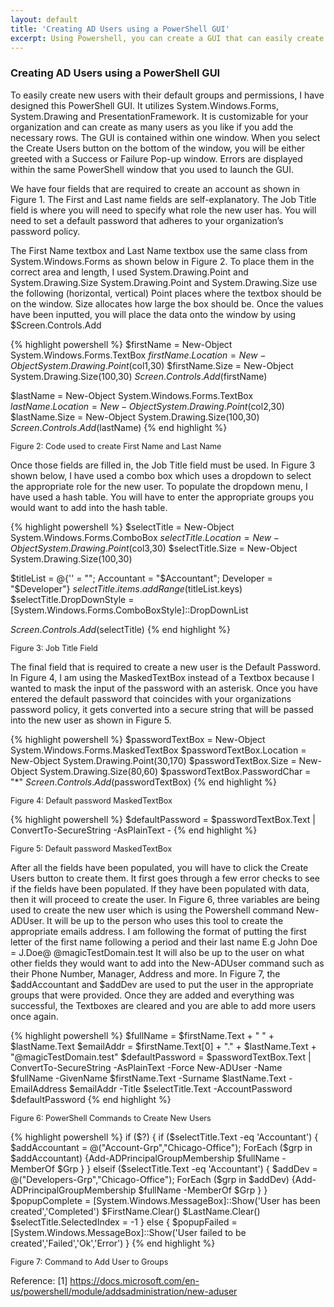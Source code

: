 ```yaml
---
layout: default
title: 'Creating AD Users using a PowerShell GUI'
excerpt: Using Powershell, you can create a GUI that can easily create AD users.
---
```

<h3>Creating AD Users using a PowerShell GUI</h3>
To easily create new users with their default groups and permissions, I have designed this PowerShell GUI. It utilizes System.Windows.Forms, System.Drawing and PresentationFramework. It is customizable for your organization and can create as many users as you like if you add the necessary rows. The GUI is contained within one window. When you select the Create Users button on the bottom of the window, you will be either greeted with a Success or Failure Pop-up window. Errors are displayed within the same PowerShell window that you used to launch the GUI.

We have four fields that are required to create an account as shown in Figure 1. The First and Last name fields are self-explanatory. The Job Title field is where you will need to specify what role the new user has. You will need to set a default password that adheres to your organization’s password policy.



The First Name textbox and Last Name textbox use the same class from System.Windows.Forms as shown below in Figure 2. To place them in the correct area and length, I used System.Drawing.Point and System.Drawing.Size System.Drawing.Point and System.Drawing.Size use the following (horizontal, vertical) Point places where the textbox should be on the window. Size allocates how large the box should be. Once the values have been inputted, you will place the data onto the window by using $Screen.Controls.Add

{% highlight powershell %}
$firstName = New-Object System.Windows.Forms.TextBox
$firstName.Location = New-Object System.Drawing.Point($col1,30)
$firstName.Size = New-Object System.Drawing.Size(100,30)
$Screen.Controls.Add($firstName)

$lastName = New-Object System.Windows.Forms.TextBox
$lastName.Location = New-Object System.Drawing.Point($col2,30)
$lastName.Size = New-Object System.Drawing.Size(100,30)
$Screen.Controls.Add($lastName)
{% end highlight %}
<p style="font-size:90%"> Figure 2: Code used to create First Name and Last Name </p>

Once those fields are filled in, the Job Title field must be used. In Figure 3 shown below, I have used a combo box which uses a dropdown to select the appropriate role for the new user. To populate the dropdown menu, I have used a hash table. You will have to enter the appropriate groups you would want to add into the hash table.

{% highlight powershell %}
$selectTitle = New-Object System.Windows.Forms.ComboBox
$selectTitle.Location = New-Object System.Drawing.Point($col3,30)
$selectTitle.Size = New-Object System.Drawing.Size(100,30)

$titleList = @{'' = ""; Accountant = "$Accountant"; Developer = "$Developer"}
$selectTitle.items.addRange($titleList.keys)
$selectTitle.DropDownStyle = [System.Windows.Forms.ComboBoxStyle]::DropDownList

$Screen.Controls.Add($selectTitle)
{% end highlight %}
<p style="font-size:90%"> Figure 3: Job Title Field </p>


The final field that is required to create a new user is the Default Password. In Figure 4, I am using the MaskedTextBox instead of a Textbox because I wanted to mask the input of the password with an asterisk. Once you have entered the default password that coincides with your organizations password policy, it gets converted into a secure string that will be passed into the new user as shown in Figure 5.

{% highlight powershell %}
$passwordTextBox = New-Object System.Windows.Forms.MaskedTextBox
$passwordTextBox.Location = New-Object System.Drawing.Point(30,170)
$passwordTextBox.Size = New-Object System.Drawing.Size(80,60)
$passwordTextBox.PasswordChar = "*"
$Screen.Controls.Add($passwordTextBox)
{% end highlight %}
<p style="font-size:90%"> Figure 4: Default password MaskedTextBox </p>

{% highlight powershell %}
$defaultPassword = $passwordTextBox.Text | ConvertTo-SecureString -AsPlainText -
{% end highlight %}
<p style="font-size:90%"> Figure 5: Default password MaskedTextBox </p>

After all the fields have been populated, you will have to click the Create Users button to create them. It first goes through a few error checks to see if the fields have been populated. If they have been populated with data, then it will proceed to create the user. In Figure 6, three variables are being used to create the new user which is using the Powershell command New-ADUser. It will be up to the person who uses this tool to create the appropriate emails address. I am following the format of putting the first letter of the first name following a period and their last name E.g John Doe = J.Doe@ @magicTestDomain.test It will also be up to the user on what other fields they would want to add into the New-ADUser command such as their Phone Number, Manager, Address and more. In Figure 7, the $addAccountant and $addDev are used to put the user in the appropriate groups that were provided. Once they are added and everything was successful, the Textboxes are cleared and you are able to add more users once again.

{% highlight powershell %}
$fullName = $firstName.Text + " " + $lastName.Text
$emailAddr = $firstName.Text[0] + "." + $lastName.Text + "@magicTestDomain.test"
$defaultPassword = $passwordTextBox.Text | ConvertTo-SecureString -AsPlainText -Force
New-ADUser -Name $fullName -GivenName $firstName.Text -Surname $lastName.Text -EmailAddress $emailAddr -Title $selectTitle.Text -AccountPassword $defaultPassword
{% end highlight %}
<p style="font-size:90%"> Figure 6: PowerShell Commands to Create New Users </p>

{% highlight powershell %}
		if ($?) {
			if ($selectTitle.Text -eq 'Accountant') {
                		$addAccountant = @("Account-Grp","Chicago-Office"); ForEach ($grp in $addAccountant) {Add-ADPrincipalGroupMembership $fullName -MemberOf $Grp }
            		} elseif ($selectTitle.Text -eq 'Accountant') {
                		$addDev = @("Developers-Grp","Chicago-Office"); ForEach ($grp in $addDev) {Add-ADPrincipalGroupMembership $fullName -MemberOf $Grp }
            		}
			$popupComplete = [System.Windows.MessageBox]::Show('User has been created','Completed')
			$FirstName.Clear()
			$LastName.Clear()
			$selectTitle.SelectedIndex = -1
            	} else {
			$popupFailed = [System.Windows.MessageBox]::Show('User failed to be created','Failed','Ok','Error')
	    	}
{% end highlight %}
<p style="font-size:90%"> Figure 7: Command to Add User to Groups </p>

Reference:
[1] https://docs.microsoft.com/en-us/powershell/module/addsadministration/new-aduser
